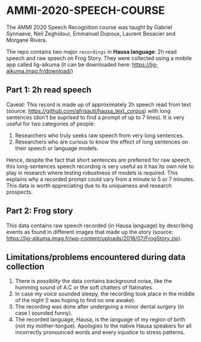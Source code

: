 # AMMI-2020-SPEECH-COURSE
The AMMI 2020 Speech Recognition course was taught by Gabriel Synnaeve, Neil Zeghidour, Emmanuel Dupoux, Laurent Besacier and Morgane Rivera.

The repo contains two major `recordings` in **Hausa language**: 2h read speech and raw speech on Frog Story. They were collected using a mobile app called lig-aikuma (it can be downloaded here: https://lig-aikuma.imag.fr/download/)
## Part 1: 2h read speech
Caveat: This record is made up of approximately 2h speech read from text (source: https://github.com/afrisauti/hausa_text_corpus) with long sentences (don't be suprised to find a prompt of up to 7 lines). It is very useful for two categories of people:
1. Researchers who truly seeks raw speech from very long sentences.
2. Researchers who are curious to know the effect of long sentences on their speech or language models.

Hence, despite the fact that short sentences are preferred for raw speech, this long-sentences speech recording is very useful as it has its own role to play in research where testing robustness of models is required. This explains why a recorded prompt could vary from a minute to 5 or 7 minutes. This data is worth appreciating due to its uniqueness and research prospects.
## Part 2: Frog story
This data contains raw speech recorded (in Hausa language) by describing events as found in different images that made up the story (source: https://lig-aikuma.imag.fr/wp-content/uploads/2018/07/FrogStory.zip).
## Limitations/problems encountered during data collection
1. There is possiblity the data contains background noise, like the humming sound of A.C or the soft chatters of flatmates.
2. In case my voice sounded sleepy, the recording took place in the middle of the night (I was hoping to find no one awake).
3. The recording was done after undergoing a minor dental surgery (in case I sounded funny).
4. The recorded language, Hausa, is the language of my region of birth (not my mother-tongue). Apologies to the native Hausa speakers for all incorrectly pronounced words and every injustice to stress patterns.
